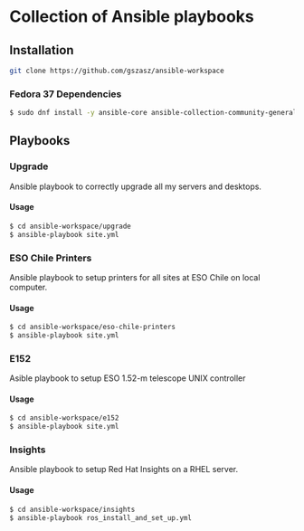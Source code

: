 # Collection of Ansible playbooks

## Installation

```bash
git clone https://github.com/gszasz/ansible-workspace
```

### Fedora 37 Dependencies

```bash
$ sudo dnf install -y ansible-core ansible-collection-community-general
```

## Playbooks

### Upgrade

Ansible playbook to correctly upgrade all my servers and desktops.

#### Usage

```bash
$ cd ansible-workspace/upgrade
$ ansible-playbook site.yml
```


### ESO Chile Printers

Ansible playbook to setup printers for all sites at ESO Chile on local computer.

#### Usage

```bash
$ cd ansible-workspace/eso-chile-printers
$ ansible-playbook site.yml
```


### E152

Asible playbook to setup ESO 1.52-m telescope UNIX controller

#### Usage

```bash
$ cd ansible-workspace/e152
$ ansible-playbook site.yml
```


### Insights

Ansible playbook to setup Red Hat Insights on a RHEL server.

#### Usage

```bash
$ cd ansible-workspace/insights
$ ansible-playbook ros_install_and_set_up.yml
```
